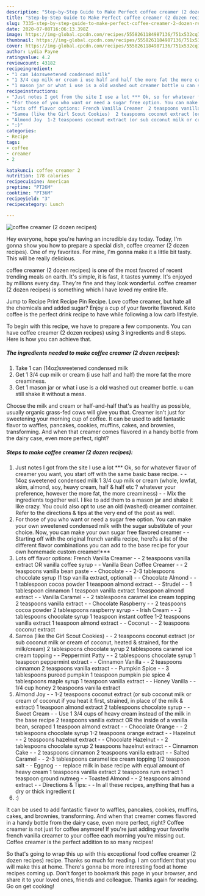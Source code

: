 ```yaml
---
description: "Step-by-Step Guide to Make Perfect coffee creamer (2 dozen recipes)"
title: "Step-by-Step Guide to Make Perfect coffee creamer (2 dozen recipes)"
slug: 7335-step-by-step-guide-to-make-perfect-coffee-creamer-2-dozen-recipes
date: 2020-07-08T16:06:13.398Z
image: https://img-global.cpcdn.com/recipes/5558261184987136/751x532cq70/coffee-creamer-2-dozen-recipes-recipe-main-photo.jpg
thumbnail: https://img-global.cpcdn.com/recipes/5558261184987136/751x532cq70/coffee-creamer-2-dozen-recipes-recipe-main-photo.jpg
cover: https://img-global.cpcdn.com/recipes/5558261184987136/751x532cq70/coffee-creamer-2-dozen-recipes-recipe-main-photo.jpg
author: Lydia Payne
ratingvalue: 4.2
reviewcount: 43182
recipeingredient:
- "1 can 14ozsweetened condensed milk"
- "1 3/4 cup milk or cream i use half and half the more fat the more creaminess"
- "1 mason jar or what i use is a old washed out creamer bottle u can still shake it without a mess"
recipeinstructions:
- "Just notes I got from the site I use a lot *** Ok, so for whatever flavor of creamer you want, you start off with the same basic base recipe.  14oz sweetened condensed milk 1 3/4 cup milk or cream (whole, lowfat, skim, almond, soy, heavy cream, half &amp; half etc ? whatever your preference, however the more fat, the more creaminess)  Mix the ingredients together well. I like to add them to a mason jar and shake it like crazy. You could also opt to use an old (washed) creamer container. Refer to the directions &amp; tips at the very end of the post as well."
- "For those of you who want or need a sugar free option. You can make your own sweetened condensed milk with the sugar substitute of your choice. Now, you can make your own sugar free flavored creamer  Starting off with the original french vanilla recipe, here?s a list of the different flavor combinations you can add to the base recipe for your own homemade custom creamer!***"
- "Lots off flavor options: French Vanilla Creamer  2 teaspoons vanilla extract OR vanilla coffee syrup  Vanilla Bean Coffee Creamer  2 teaspoons vanilla bean paste  Chocolate  2-3 tablespoons chocolate syrup (1 tsp vanilla extract, optional)  Chocolate Almond  1 tablespoon cocoa powder 1 teaspoon almond extract  Strudel  1 tablespoon cinnamon 1 teaspoon vanilla extract 1 teaspoon almond extract  Vanilla Caramel  2 tablespoons caramel ice cream topping 2 teaspoons vanilla extract  Chocolate Raspberry  2 teaspoons cocoa powder 2 tablespoons raspberry syrup  Irish Cream  2 tablespoons chocolate syrup 1 teaspoon instant coffee 1-2 teaspoons vanilla extract 1 teaspoon almond extract  Coconut  2 teaspoons coconut extract"
- "Samoa (like the Girl Scout Cookies)  2 teaspoons coconut extract (or sub coconut milk or cream of coconut, heated &amp; strained, for the milk/cream) 2 tablespoons chocolate syrup 2 tablespoons caramel ice cream topping  Peppermint Patty  2 tablespoons chocolate syrup 1 teaspoon peppermint extract  Cinnamon Vanilla  2 teaspoons cinnamon 2 teaspoons vanilla extract  Pumpkin Spice  3 tablespoons pureed pumpkin 1 teaspoon pumpkin pie spice 4 tablespoons maple syrup 1 teaspoon vanilla extract  Honey Vanilla  1/4 cup honey 2 teaspoons vanilla extract"
- "Almond Joy  1-2 teaspoons coconut extract (or sub coconut milk or cream of coconut if you heat it first, strained, in place of the milk &amp; extract) 1 teaspoon almond extract 2 tablespoons chocolate syrup  Sweet Cream  Use 1 3/4 cups of heavy cream instead of the milk in the base recipe 2 teaspoons vanilla extract OR the inside of a vanilla bean, scraped 1 teaspoon almond extract  Chocolate Orange  2 tablespoons chocolate syrup 1-2 teaspoons orange extract  Hazelnut  2 teaspoons hazelnut extract  Chocolate Hazelnut  2 tablespoons chocolate syrup 2 teaspoons hazelnut extract  Cinnamon Cake  2 teaspoons cinnamon 2 teaspoons vanilla extract  Salted Caramel  2-3 tablespoons caramel ice cream topping 1/2 teaspoon salt  Eggnog  replace milk in base recipe with equal amount of heavy cream 1 teaspoons vanilla extract 2 teaspoons rum extract 1 teaspoon ground nutmeg  Toasted Almond  2 teaspoons almond extract  Directions &amp; Tips:  In all these recipes, anything that has a dry or thick ingredient ("
- ":)"
categories:
- Recipe
tags:
- coffee
- creamer
- 2

katakunci: coffee creamer 2 
nutrition: 178 calories
recipecuisine: American
preptime: "PT26M"
cooktime: "PT36M"
recipeyield: "3"
recipecategory: Lunch

---
```



![coffee creamer (2 dozen recipes)](https://img-global.cpcdn.com/recipes/5558261184987136/751x532cq70/coffee-creamer-2-dozen-recipes-recipe-main-photo.jpg)

Hey everyone, hope you're having an incredible day today. Today, I'm gonna show you how to prepare a special dish, coffee creamer (2 dozen recipes). One of my favorites. For mine, I'm gonna make it a little bit tasty. This will be really delicious.

coffee creamer (2 dozen recipes) is one of the most favored of recent trending meals on earth. It's simple, it is fast, it tastes yummy. It's enjoyed by millions every day. They're fine and they look wonderful. coffee creamer (2 dozen recipes) is something which I have loved my entire life.

Jump to Recipe Print Recipe Pin Recipe. Love coffee creamer, but hate all the chemicals and added sugar? Enjoy a cup of your favorite flavored. Keto coffee is the perfect drink recipe to have while following a low carb lifestyle.


To begin with this recipe, we have to prepare a few components. You can have coffee creamer (2 dozen recipes) using 3 ingredients and 6 steps. Here is how you can achieve that.

<!--inarticleads1-->

##### The ingredients needed to make coffee creamer (2 dozen recipes):

1. Take 1 can (14oz)sweetened condensed milk
1. Get 1 3/4 cup milk or cream (i use half and half) the more fat the more creaminess.
1. Get 1 mason jar or what i use is a old washed out creamer bottle. u can still shake it without a mess.


Choose the milk and cream or half-and-half that&#39;s as healthy as possible, usually organic grass-fed cows will give you that. Creamer isn&#39;t just for sweetening your morning cup of coffee. It can be used to add fantastic flavor to waffles, pancakes, cookies, muffins, cakes, and brownies, transforming. And when that creamer comes flavored in a handy bottle from the dairy case, even more perfect, right? 

<!--inarticleads2-->

##### Steps to make coffee creamer (2 dozen recipes):

1. Just notes I got from the site I use a lot *** Ok, so for whatever flavor of creamer you want, you start off with the same basic base recipe. -  - 14oz sweetened condensed milk 1 3/4 cup milk or cream (whole, lowfat, skim, almond, soy, heavy cream, half &amp; half etc ? whatever your preference, however the more fat, the more creaminess) -  - Mix the ingredients together well. I like to add them to a mason jar and shake it like crazy. You could also opt to use an old (washed) creamer container. Refer to the directions &amp; tips at the very end of the post as well.
1. For those of you who want or need a sugar free option. You can make your own sweetened condensed milk with the sugar substitute of your choice. Now, you can make your own sugar free flavored creamer -  - Starting off with the original french vanilla recipe, here?s a list of the different flavor combinations you can add to the base recipe for your own homemade custom creamer!***
1. Lots off flavor options: French Vanilla Creamer -  - 2 teaspoons vanilla extract OR vanilla coffee syrup -  - Vanilla Bean Coffee Creamer -  - 2 teaspoons vanilla bean paste -  - Chocolate -  - 2-3 tablespoons chocolate syrup (1 tsp vanilla extract, optional) -  - Chocolate Almond -  - 1 tablespoon cocoa powder 1 teaspoon almond extract -  - Strudel -  - 1 tablespoon cinnamon 1 teaspoon vanilla extract 1 teaspoon almond extract -  - Vanilla Caramel -  - 2 tablespoons caramel ice cream topping 2 teaspoons vanilla extract -  - Chocolate Raspberry -  - 2 teaspoons cocoa powder 2 tablespoons raspberry syrup -  - Irish Cream -  - 2 tablespoons chocolate syrup 1 teaspoon instant coffee 1-2 teaspoons vanilla extract 1 teaspoon almond extract -  - Coconut -  - 2 teaspoons coconut extract
1. Samoa (like the Girl Scout Cookies) -  - 2 teaspoons coconut extract (or sub coconut milk or cream of coconut, heated &amp; strained, for the milk/cream) 2 tablespoons chocolate syrup 2 tablespoons caramel ice cream topping -  - Peppermint Patty -  - 2 tablespoons chocolate syrup 1 teaspoon peppermint extract -  - Cinnamon Vanilla -  - 2 teaspoons cinnamon 2 teaspoons vanilla extract -  - Pumpkin Spice -  - 3 tablespoons pureed pumpkin 1 teaspoon pumpkin pie spice 4 tablespoons maple syrup 1 teaspoon vanilla extract -  - Honey Vanilla -  - 1/4 cup honey 2 teaspoons vanilla extract
1. Almond Joy -  - 1-2 teaspoons coconut extract (or sub coconut milk or cream of coconut if you heat it first, strained, in place of the milk &amp; extract) 1 teaspoon almond extract 2 tablespoons chocolate syrup -  - Sweet Cream -  - Use 1 3/4 cups of heavy cream instead of the milk in the base recipe 2 teaspoons vanilla extract OR the inside of a vanilla bean, scraped 1 teaspoon almond extract -  - Chocolate Orange -  - 2 tablespoons chocolate syrup 1-2 teaspoons orange extract -  - Hazelnut -  - 2 teaspoons hazelnut extract -  - Chocolate Hazelnut -  - 2 tablespoons chocolate syrup 2 teaspoons hazelnut extract -  - Cinnamon Cake -  - 2 teaspoons cinnamon 2 teaspoons vanilla extract -  - Salted Caramel -  - 2-3 tablespoons caramel ice cream topping 1/2 teaspoon salt -  - Eggnog -  - replace milk in base recipe with equal amount of heavy cream 1 teaspoons vanilla extract 2 teaspoons rum extract 1 teaspoon ground nutmeg -  - Toasted Almond -  - 2 teaspoons almond extract -  - Directions &amp; Tips: -  - In all these recipes, anything that has a dry or thick ingredient (
1. :)


It can be used to add fantastic flavor to waffles, pancakes, cookies, muffins, cakes, and brownies, transforming. And when that creamer comes flavored in a handy bottle from the dairy case, even more perfect, right? Coffee creamer is not just for coffee anymore! If you&#39;re just adding your favorite french vanilla creamer to your coffee each morning you&#39;re missing out. Coffee creamer is the perfect addition to so many recipes! 

So that's going to wrap this up with this exceptional food coffee creamer (2 dozen recipes) recipe. Thanks so much for reading. I am confident that you will make this at home. There's gonna be more interesting food at home recipes coming up. Don't forget to bookmark this page in your browser, and share it to your loved ones, friends and colleague. Thanks again for reading. Go on get cooking!
